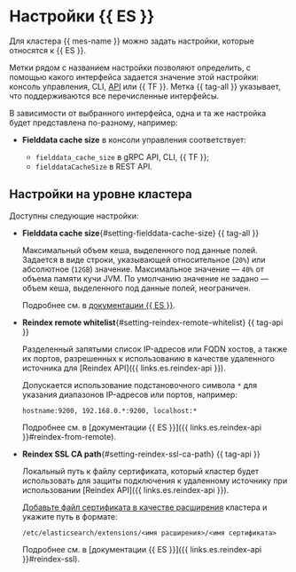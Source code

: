 # Настройки {{ ES }}

Для кластера {{ mes-name }} можно задать настройки, которые относятся к {{ ES }}.

Метки рядом с названием настройки позволяют определить, с помощью какого интерфейса задается значение этой настройки: консоль управления, CLI, [API](../../glossary/rest-api.md) или {{ TF }}. Метка {{ tag-all }} указывает, что поддерживаются все перечисленные интерфейсы.

В зависимости от выбранного интерфейса, одна и та же настройка будет представлена по-разному, например:

* **Fielddata cache size** в консоли управления соответствует:

    * `fielddata_cache_size` в gRPC API, CLI, {{ TF }};
    * `fielddataCacheSize` в REST API.

## Настройки на уровне кластера

Доступны следующие настройки:

* **Fielddata cache size**{#setting-fielddata-cache-size} {{ tag-all }}

    Максимальный объем кеша, выделенного под данные полей. Задается в виде строки, указывающей относительное (`20%`) или абсолютное (`12GB`) значение. Максимальное значение — `40%` от объема памяти кучи JVM. По умолчанию значение не задано — объем кеша, выделенного под данные полей, неограничен.

    Подробнее см. в [документации {{ ES }}](https://www.elastic.co/guide/en/elasticsearch/reference/current/modules-fielddata.html).

* **Reindex remote whitelist**{#setting-reindex-remote-whitelist} {{ tag-api }}

    Разделенный запятыми список IP-адресов или FQDN хостов, а также их портов, разрешенных к использованию в качестве удаленного источника для [Reindex API]({{ links.es.reindex-api }}).

    Допускается использование подстановочного символа `*` для указания диапазонов IP-адресов или портов, например:

    ```text
    hostname:9200, 192.168.0.*:9200, localhost:*
    ```

    Подробнее см. в [документации {{ ES }}]({{ links.es.reindex-api }}#reindex-from-remote).

* **Reindex SSL CA path**{#setting-reindex-ssl-ca-path} {{ tag-api }}

    Локальный путь к файлу сертификата, который кластер будет использовать для защиты подключения к удаленному источнику при использовании [Reindex API]({{ links.es.reindex-api }}).

    [Добавьте файл сертификата в качестве расширения](../operations/cluster-extensions.md#add) кластера и укажите путь в формате:

    ```text
    /etc/elasticsearch/extensions/<имя расширения>/<имя сертификата>
    ```

    Подробнее см. в [документации {{ ES }}]({{ links.es.reindex-api }}#reindex-ssl).
